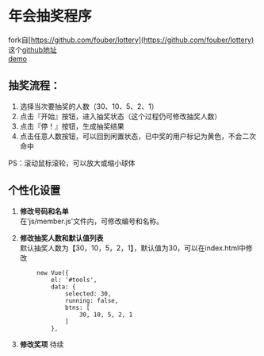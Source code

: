 # 年会抽奖程序
fork自[https://github.com/fouber/lottery](https://github.com/fouber/lottery)    
这个[github地址](https://github.com/moshang-xc/lottery)  
[demo](https://ketra21.github.io/lottery/)



## 抽奖流程：

1. 选择当次要抽奖的人数（30、10、5、2、1）
2. 点击『开始』按钮，进入抽奖状态（这个过程仍可修改抽奖人数）
3. 点击『停！』按钮，生成抽奖结果
4. 点击任意人数按钮，可以回到闲置状态，已中奖的用户标记为黄色，不会二次命中

PS：滚动鼠标滚轮，可以放大或缩小球体

## 个性化设置

1. **修改号码和名单**  
在'js/member.js'文件内，可修改编号和名称。

2. **修改抽奖人数和默认值列表**  
默认抽奖人数为【30，10，5，2，1】，默认值为30，可以在index.html中修改

```
        new Vue({
            el: '#tools',
            data: {
                selected: 30,
                running: false,
                btns: [
                    30, 10, 5, 2, 1
                ]
            },
```

3. **修改奖项**
待续
